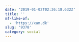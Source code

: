 ```yaml
---
date: '2019-01-02T02:36:18.632Z'
title: ''
mf-like-of:
  - 'https://xam.dk'
slug: '9378'
category: social
---
```

